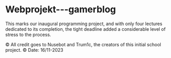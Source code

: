 # Webprojekt---gamerblog

This marks our inaugural programming project, and with only four lectures dedicated to its completion, the tight deadline added a considerable level of stress to the process.

© All credit goes to Nusebot and Trum1c, the creators of this initial school project. ©
Date: 16/11-2023
